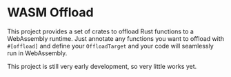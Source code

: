 # WASM Offload

This project provides a set of crates to offload Rust functions to a WebAssembly
runtime. Just annotate any functions you want to offload with `#[offload]` and
define your `OffloadTarget` and your code will seamlessly run in WebAssembly.

This project is still very early development, so very little works yet.
